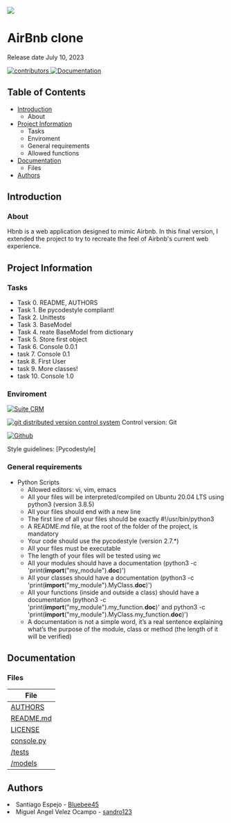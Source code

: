 ![](https://w0.peakpx.com/wallpaper/1016/810/HD-wallpaper-movie-blue-beetle.jpg)
<h1>AirBnb clone</h1>
Release date July 10, 2023

</p>
          </a>
          <a href="https://github.com/sandro132/holbertonschool-AirBnB_clone/graphs/contributors" target="_blank">
               <img alt="contributors" src="https://img.shields.io/github/contributors/Ouyei/simple_shell" />
		   </a>
          </a>
          <a href="https://github.com/sandro132/holbertonschool-AirBnB_clone/blob/main/README.md" target="_blank">
               <img alt="Documentation" src="https://img.shields.io/badge/documentation-yes-brightgreen" />
          </a>
     </p>

## Table of Contents
* [Introduction](#Introduction)
  * About
* [Project Information](#Project-Information)
    * Tasks
    * Enviroment
    * General requirements
    * Allowed functions
* [Documentation](#Documentation)
    * Files
* [Authors](#Authors)

## Introduction

### About
Hbnb is a web application designed to mimic Airbnb. In this final version, I extended the project to try to recreate the feel of Airbnb's current web experience.

## Project Information

### Tasks

* Task 0. README, AUTHORS
* Task 1. Be pycodestyle compliant!
* Task 2. Unittests
* Task 3. BaseModel
* Task 4. reate BaseModel from dictionary
* Task 5. Store first object
* Task 6. Console 0.0.1
* task 7. Console 0.1
* task 8. First User
* task 9. More classes!
* task 10. Console 1.0

### Enviroment

<!-- Visual Studio Code -->
<a href="https://code.visualstudio.com/" target="_blank"> <img height="" src="https://img.shields.io/badge/visual-studio-code?logo=visual-studio" alt="Suite CRM"></a>
<!-- git -->
<a href="https://git-scm.com/" target="_blank"> <img height="" src="https://img.shields.io/static/v1?label=&message=Git&color=F05032&logo=Git&logoColor=F05032&labelColor=2F333A" alt="git distributed version control system"></a> Control version: Git
<!-- github -->
<a href="https://github.com" target="_blank"> <img height="" src="https://img.shields.io/static/v1?label=&message=GitHub&color=181717&logo=GitHub&logoColor=f2f2f2&labelColor=2F333A" alt="Github"></a>

Style guidelines: [Pycodestyle]

### General requirements
* Python Scripts
	* Allowed editors: vi, vim, emacs
	* All your files will be interpreted/compiled on Ubuntu 20.04 LTS using python3 (version 3.8.5)
	* All your files should end with a new line
	* The first line of all your files should be exactly #!/usr/bin/python3
	* A README.md file, at the root of the folder of the project, is mandatory
	* Your code should use the pycodestyle (version 2.7.*)
	* All your files must be executable
	* The length of your files will be tested using wc
	* All your modules should have a documentation (python3 -c 'print(__import__("my_module").__doc__)')
	* All your classes should have a documentation (python3 -c 'print(__import__("my_module").MyClass.__doc__)')
	* All your functions (inside and outside a class) should have a documentation (python3 -c 'print(__import__("my_module").my_function.__doc__)' and python3 -c 'print(__import__("my_module").MyClass.my_function.__doc__)')
	* A documentation is not a simple word, it’s a real sentence explaining what’s the purpose of the module, class or method (the length of it will be verified)


## Documentation

### Files

|File|
|---|
|[AUTHORS](https://github.com/sandro132/holbertonschool-AirBnB_clone/blob/main/AUTHORS)
|[README.md](https://github.com/sandro132/holbertonschool-AirBnB_clone/blob/main/README.md)
|[LICENSE](https://github.com/sandro132/holbertonschool-AirBnB_clone/blob/main/LICENSE)
|[console.py](https://github.com/sandro132/holbertonschool-AirBnB_clone/blob/main/console.py)
|[/tests](https://github.com/sandro132/holbertonschool-AirBnB_clone/tree/main/tests)
|[/models](https://github.com/sandro132/holbertonschool-AirBnB_clone/tree/main/models)

## Authors

<li> Santiago Espejo - <a href="https://github.com/Bluebee45">Bluebee45</a></li>
<li> Miguel Angel Velez Ocampo - <a href="https://github.com/sandro132">sandro123</a></li>
